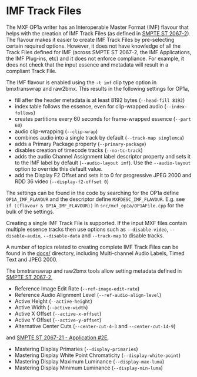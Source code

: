 # IMF Track Files

The MXF OP1a writer has an Interoperable Master Format (IMF) flavour that helps with the creation of IMF Track Files (as defined in [SMPTE ST 2067-2](https://ieeexplore.ieee.org/document/9097478)). The flavour makes it easier to create IMF Track Files by pre-selecting certain required options. However, it does not have knowledge of all the Track Files defined for IMF (across SMPTE ST 2067-2, the IMF Applications, the IMF Plug-ins, etc) and it does not enforce compliance. For example, it does not check that the input essence and metadata will result in a compliant Track File.

The IMF flavour is enabled using the `-t imf` clip type option in bmxtranswrap and raw2bmx. This results in the following settings for OP1a,
* fill after the header metadata is at least 8192 bytes (`--head-fill 8192`)
* index table follows the essence, even for clip-wrapped audio (`--index-follows`)
* creates partitions every 60 seconds for frame-wrapped essence (`--part 60`)
* audio clip-wrapping (`--clip-wrap`)
* combines audio into a single track by default (`--track-map singlemca`)
* adds a Primary Package property (`--primary-package`)
* disables creation of timecode tracks (`--no-tc-track`)
* adds the audio Channel Assignment label descriptor property and sets it to the IMF label by default (`--audio-layout imf`). Use the `--audio-layout` option to override this default value.
* add the Display F2 Offset and sets it to 0 for progressive JPEG 2000 and RDD 36 video (`--display-f2-offset 0`)

The settings can be found in the code by searching for the OP1a define `OP1A_IMF_FLAVOUR` and the descriptor define `MXFDESC_IMF_FLAVOUR`. E.g. see `if ((flavour & OP1A_IMF_FLAVOUR))` in `src/mxf_op1a/OP1AFile.cpp` for the bulk of the settings.

Creating a single IMF Track File is supported. If the input MXF files contain multiple essence tracks then use options such as `--disable-video`, `--disable-audio`, `--disable-data` and `--track-map` to disable tracks.

A number of topics related to creating complete IMF Track Files can be found in the [docs/](./docs/) directory, including Multi-channel Audio Labels, Timed Text and JPEG 2000.

The bmxtranswrap and raw2bmx tools allow setting metadata defined in [SMPTE ST 2067-2](https://ieeexplore.ieee.org/document/9097478),
* Reference Image Edit Rate (`--ref-image-edit-rate`)
* Reference Audio Alignment Level (`--ref-audio-align-level`)
* Active Height (`--active-height`)
* Active Width (`--active-width`)
* Active X Offset (`--active-x-offset`)
* Active Y Offset (`--active-y-offset`)
* Alternative Center Cuts (`--center-cut-4-3` and `--center-cut-14-9`)

and [SMPTE ST 2067-21 - Application #2E](https://ieeexplore.ieee.org/document/9097487),
* Mastering Display Primaries (`--display-primaries`)
* Mastering Display White Point Chromaticity (`--display-white-point`)
* Mastering Display Maximum Luminance (`--display-max-luma`)
* Mastering Display Minimum Luminance (`--display-min-luma`)
